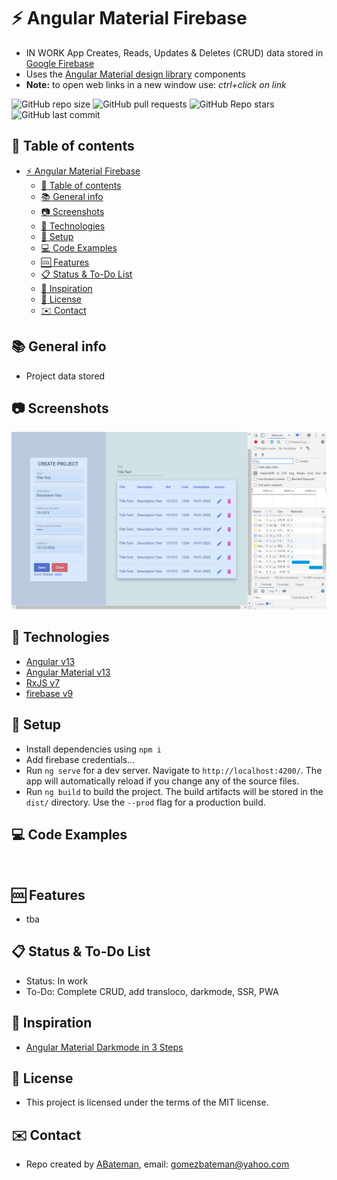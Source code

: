 # :zap: Angular Material Firebase

* IN WORK App Creates, Reads, Updates & Deletes (CRUD) data stored in [Google Firebase](https://firebase.google.com/)
* Uses the [Angular Material design library](https://material.angular.io/) components
* **Note:** to open web links in a new window use: _ctrl+click on link_

![GitHub repo size](https://img.shields.io/github/repo-size/AndrewJBateman/angular-material-firebase?style=plastic)
![GitHub pull requests](https://img.shields.io/github/issues-pr/AndrewJBateman/angular-material-firebase?style=plastic)
![GitHub Repo stars](https://img.shields.io/github/stars/AndrewJBateman/angular-material-firebase?style=plastic)
![GitHub last commit](https://img.shields.io/github/last-commit/AndrewJBateman/angular-material-firebase?style=plastic)

## :page_facing_up: Table of contents

* [:zap: Angular Material Firebase](#zap-angular-material-firebase)
  * [:page_facing_up: Table of contents](#page_facing_up-table-of-contents)
  * [:books: General info](#books-general-info)
  * [:camera: Screenshots](#camera-screenshots)
  * [:signal_strength: Technologies](#signal_strength-technologies)
  * [:floppy_disk: Setup](#floppy_disk-setup)
  * [:computer: Code Examples](#computer-code-examples)
  * [:cool: Features](#cool-features)
  * [:clipboard: Status & To-Do List](#clipboard-status--to-do-list)
  * [:clap: Inspiration](#clap-inspiration)
  * [:file_folder: License](#file_folder-license)
  * [:envelope: Contact](#envelope-contact)

## :books: General info

* Project data stored

## :camera: Screenshots

![Example screenshot](./imgs/home.png)

## :signal_strength: Technologies

* [Angular v13](https://angular.io/)
* [Angular Material v13](https://material.angular.io/)
* [RxJS v7](https://rxjs-dev.firebaseapp.com/guide/overview)
* [firebase v9](https://www.npmjs.com/package/firebase)

## :floppy_disk: Setup

* Install dependencies using `npm i`
* Add firebase credentials...
* Run `ng serve` for a dev server. Navigate to `http://localhost:4200/`. The app will automatically reload if you change any of the source files.
* Run `ng build` to build the project. The build artifacts will be stored in the `dist/` directory. Use the `--prod` flag for a production build.

## :computer: Code Examples

```typescript
 
```

## :cool: Features

* tba

## :clipboard: Status & To-Do List

* Status: In work
* To-Do: Complete CRUD, add transloco, darkmode, SSR, PWA

## :clap: Inspiration

* [Angular Material Darkmode in 3 Steps](https://zoaibkhan.com/blog/angular-material-dark-mode-in-3-steps/)

## :file_folder: License

* This project is licensed under the terms of the MIT license.

## :envelope: Contact

* Repo created by [ABateman](https://github.com/AndrewJBateman), email: gomezbateman@yahoo.com
